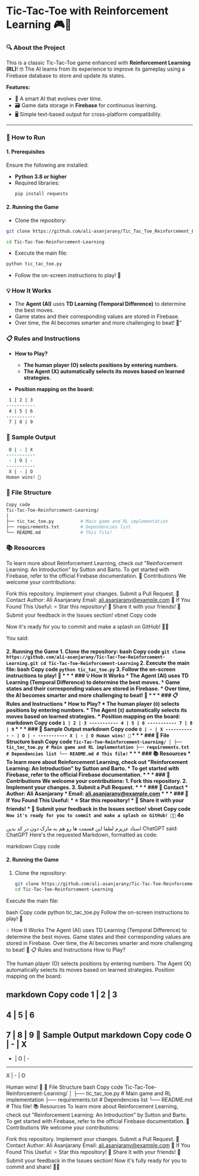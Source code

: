 # Tic-Tac-Toe with Reinforcement Learning 🎮🤖

### **🔍 About the Project**
This is a classic Tic-Tac-Toe game enhanced with **Reinforcement Learning (RL)**! 🤓 The AI learns from its experience to improve its gameplay using a Firebase database to store and update its states.

**Features:**
- 🎯 A smart AI that evolves over time.
- 🗃️ Game data storage in **Firebase** for continuous learning.
- 🖥️ Simple text-based output for cross-platform compatibility.

---

### **🚀 How to Run**

#### **1. Prerequisites**
Ensure the following are installed:
- **Python 3.8 or higher**
- Required libraries:
  ```bash
  pip install requests
  ```
#### **2. Running the Game**
-  Clone the repository:
```bash
git clone https://github.com/ali-asanjarany/Tic_Tac_Toe_Reinforcement_Learning.git

cd Tic-Tac-Toe-Reinforcement-Learning
```

-  Execute the main file:

```bash
python tic_tac_toe.py
```
-  Follow the on-screen instructions to play! 🚀

### **💡 How It Works** 
* The **Agent (AI)** uses **TD Learning (Temporal Difference)** to determine the best moves.
* Game states and their corresponding values are stored in Firebase.
* Over time, the AI becomes smarter and more challenging to beat! 🤯”

### **📋 Rules and Instructions**


* **How to Play?**

  *  **The human player (O) selects positions by entering numbers.**
  *  **The Agent (X) automatically selects its moves based on learned strategies.**
* **Position mapping on the board:**
```bash
 1 | 2 | 3
-----------
 4 | 5 | 6
-----------
 7 | 8 | 9
```
### **📸 Sample Output**
```bash
 O | - | X 
-----------
 - | O | - 
-----------
 X | - | O 
Human wins! 🎉
```
### **📂 File Structure**
```bash
Copy code
Tic-Tac-Toe-Reinforcement-Learning/
│
├── tic_tac_toe.py          # Main game and RL implementation
├── requirements.txt        # Dependencies list
└── README.md               # This file!
```
### **📚 Resources**
To learn more about Reinforcement Learning, check out "Reinforcement Learning: An Introduction" by Sutton and Barto.
To get started with Firebase, refer to the official Firebase documentation.
🤝 Contributions
We welcome your contributions:

Fork this repository.
Implement your changes.
Submit a Pull Request.
📧 Contact
Author: Ali Asanjarany
Email: ali.asanjarany@example.com
🌟 If You Found This Useful:
⭐ Star this repository!
📨 Share it with your friends!
💬 Submit your feedback in the Issues section!
vbnet
Copy code

Now it's ready for you to commit and make a splash on GitHub! 🚀✨





You said:
#### **2\. Running the Game** 1. Clone the repository: bash Copy code `git clone https://github.com/ali-asanjarany/Tic-Tac-Toe-Reinforcement-Learning.git cd Tic-Tac-Toe-Reinforcement-Learning` 2. Execute the main file: bash Copy code `python tic_tac_toe.py` 3. Follow the on-screen instructions to play! 🚀 * * * ### **💡 How It Works** * The **Agent (AI)** uses **TD Learning (Temporal Difference)** to determine the best moves. * Game states and their corresponding values are stored in Firebase. * Over time, the AI becomes smarter and more challenging to beat! 🤯 * * * ### **📋 Rules and Instructions** * **How to Play?** * The human player (`O`) selects positions by entering numbers. * The Agent (`X`) automatically selects its moves based on learned strategies. * Position mapping on the board: markdown Copy code `1 | 2 | 3 ----------- 4 | 5 | 6 ----------- 7 | 8 | 9` * * * ### **📸 Sample Output** markdown Copy code `O | - | X ----------- - | O | - ----------- X | - | O Human wins! 🎉` * * * ### **📂 File Structure** bash Copy code `Tic-Tac-Toe-Reinforcement-Learning/ │ ├── tic_tac_toe.py # Main game and RL implementation ├── requirements.txt # Dependencies list └── README.md # This file!` * * * ### **📚 Resources** * To learn more about Reinforcement Learning, check out **"Reinforcement Learning: An Introduction"** by Sutton and Barto. * To get started with Firebase, refer to the official Firebase documentation. * * * ### **🤝 Contributions** We welcome your contributions: 1. Fork this repository. 2. Implement your changes. 3. Submit a Pull Request. * * * ### **📧 Contact** * Author: Ali Asanjarany * Email: ali.asanjarany@example.com * * * ### **🌟 If You Found This Useful:** * ⭐ Star this repository! * 📨 Share it with your friends! * 💬 Submit your feedback in the Issues section! vbnet Copy code `Now it's ready for you to commit and make a splash on GitHub! 🚀✨` 4o

استاد عزیزم لطفا این قسمت ها رو هم به مارک دون در کد بدین
ChatGPT said:
ChatGPT
Here's the requested Markdown, formatted as code:

markdown
Copy code
#### **2. Running the Game**

1. Clone the repository:
   ```bash
   git clone https://github.com/ali-asanjarany/Tic-Tac-Toe-Reinforcement-Learning.git
   cd Tic-Tac-Toe-Reinforcement-Learning
Execute the main file:

bash
Copy code
python tic_tac_toe.py
Follow the on-screen instructions to play! 🚀

💡 How It Works
The Agent (AI) uses TD Learning (Temporal Difference) to determine the best moves.
Game states and their corresponding values are stored in Firebase.
Over time, the AI becomes smarter and more challenging to beat! 🤯
📋 Rules and Instructions
How to Play?

The human player (O) selects positions by entering numbers.
The Agent (X) automatically selects its moves based on learned strategies.
Position mapping on the board:

markdown
Copy code
 1 | 2 | 3
-----------
 4 | 5 | 6
-----------
 7 | 8 | 9
📸 Sample Output
markdown
Copy code
 O | - | X 
-----------
 - | O | - 
-----------
 X | - | O 

Human wins! 🎉
📂 File Structure
bash
Copy code
Tic-Tac-Toe-Reinforcement-Learning/
│
├── tic_tac_toe.py          # Main game and RL implementation
├── requirements.txt        # Dependencies list
└── README.md               # This file!
📚 Resources
To learn more about Reinforcement Learning, check out "Reinforcement Learning: An Introduction" by Sutton and Barto.
To get started with Firebase, refer to the official Firebase documentation.
🤝 Contributions
We welcome your contributions:

Fork this repository.
Implement your changes.
Submit a Pull Request.
📧 Contact
Author: Ali Asanjarany
Email: ali.asanjarany@example.com
🌟 If You Found This Useful:
⭐ Star this repository!
📨 Share it with your friends!
💬 Submit your feedback in the Issues section!
Now it's fully ready for you to commit and share! 🚀✨
